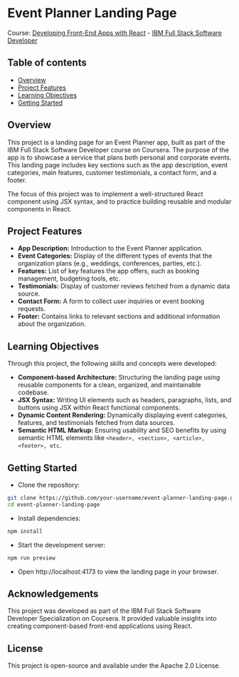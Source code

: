 # Event Planner Landing Page

Course: [Developing Front-End Apps with React](https://www.coursera.org/learn/developing-frontend-apps-with-react?specialization=ibm-full-stack-cloud-developer) - [IBM Full Stack Software Developer](https://www.coursera.org/professional-certificates/ibm-full-stack-cloud-developer)

## Table of contents

- [Overview](#overview)
- [Project Features](#project-features)
- [Learning Objectives](#learning-objectives)
- [Getting Started](#getting-started)


## Overview
This project is a landing page for an Event Planner app, built as part of the IBM Full Stack Software Developer course on Coursera. The purpose of the app is to showcase a service that plans both personal and corporate events. This landing page includes key sections such as the app description, event categories, main features, customer testimonials, a contact form, and a footer.

The focus of this project was to implement a well-structured React component using JSX syntax, and to practice building reusable and modular components in React.

## Project Features
- **App Description:** Introduction to the Event Planner application.
- **Event Categories:** Display of the different types of events that the organization plans (e.g., weddings, conferences, parties, etc.).
- **Features:** List of key features the app offers, such as booking management, budgeting tools, etc.
- **Testimonials:** Display of customer reviews fetched from a dynamic data source.
- **Contact Form:** A form to collect user inquiries or event booking requests.
- **Footer:** Contains links to relevant sections and additional information about the organization.

## Learning Objectives
Through this project, the following skills and concepts were developed:

- **Component-based Architecture:** Structuring the landing page using reusable components for a clean, organized, and maintainable codebase.
- **JSX Syntax:** Writing UI elements such as headers, paragraphs, lists, and buttons using JSX within React functional components.
- **Dynamic Content Rendering:** Dynamically displaying event categories, features, and testimonials fetched from data sources.
- **Semantic HTML Markup:** Ensuring usability and SEO benefits by using semantic HTML elements like `<header>, <section>, <article>, <footer>, etc`.

## Getting Started
- Clone the repository:

``` bash 
git clone https://github.com/your-username/event-planner-landing-page.git
cd event-planner-landing-page
```

- Install dependencies:

``` bash
npm install
```

- Start the development server:

``` bash
npm run preview
```
- Open http://localhost:4173 to view the landing page in your browser.

## Acknowledgements
This project was developed as part of the IBM Full Stack Software Developer Specialization on Coursera. It provided valuable insights into creating component-based front-end applications using React.

## License
This project is open-source and available under the Apache 2.0 License.
